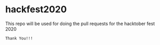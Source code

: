 # hackfest2020
This repo will be used for doing the pull requests for the hacktober fest 2020 


    Thank You!!!
